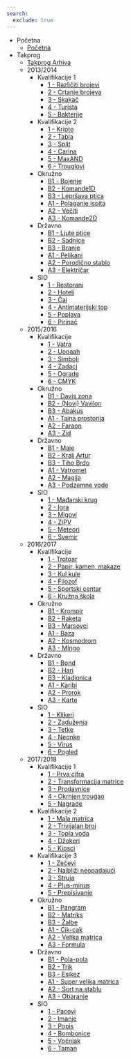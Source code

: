 ```yaml
---
search:
  exclude: true
---
```


- Početna
  - [Početna](index.md)
- Takprog
  - [Takprog Arhiva](takprog/index.md)
  - 2013/2014
    - Kvalifikacije 1
      - [1 - Različiti brojevi](takprog/2013_2014/kv1/01_razliciti_brojevi.md)
      - [2 - Crtanje brojeva](takprog/2013_2014/kv1/02_crtanje_brojeva.md)
      - [3 - Skakač](takprog/2013_2014/kv1/03_skakac.md)
      - [4 - Turista](takprog/2013_2014/kv1/04_turista.md)
      - [5 - Bakterije](takprog/2013_2014/kv1/05_bakterije.md)
    - Kvalifikacije 2
      - [1 - Kripto](takprog/2013_2014/kv2/01_kripto.md)
      - [2 - Tabla](takprog/2013_2014/kv2/02_tabla.md)
      - [3 - Split](takprog/2013_2014/kv2/03_split.md)
      - [4 - Carina](takprog/2013_2014/kv2/04_carina.md)
      - [5 - MaxAND](takprog/2013_2014/kv2/05_maxand.md)
      - [6 - Trouglovi](takprog/2013_2014/kv2/06_trouglovi.md)
    - Okružno
      - [B1 - Bojenje](takprog/2013_2014/okr/01_bojenje.md)
      - [B2 - Komande1D](takprog/2013_2014/okr/02_komande1d.md)
      - [B3 - Lepršava ptica](takprog/2013_2014/okr/03_leprsava_ptica.md)
      - [A1 - Polaganje ispita](takprog/2013_2014/okr/04_polaganje_ispita.md)
      - [A2 - Večiti](takprog/2013_2014/okr/05_veciti.md)
      - [A3 - Komande2D](takprog/2013_2014/okr/06_komande2d.md)
    - Državno
      - [B1 - Ljute ptice](takprog/2013_2014/drz/01_ljute_ptice.md)
      - [B2 - Sadnice](takprog/2013_2014/drz/02_sadnice.md)
      - [B3 - Branje](takprog/2013_2014/drz/03_branje.md)
      - [A1 - Pelikani](takprog/2013_2014/drz/04_pelikani.md)
      - [A2 - Porodično stablo](takprog/2013_2014/drz/05_porodicno_stablo.md)
      - [A3 - Električar](takprog/2013_2014/drz/06_elektricar.md)
    - SIO
      - [1 - Restorani](takprog/2013_2014/sio/01_restorani.md)
      - [2 - Hoteli](takprog/2013_2014/sio/02_hoteli.md)
      - [3 - Čaj](takprog/2013_2014/sio/03_caj.md)
      - [4 - Antimaterijski top](takprog/2013_2014/sio/04_antimaterijski_top.md)
      - [5 - Poplava](takprog/2013_2014/sio/05_poplava.md)
      - [6 - Pirinač](takprog/2013_2014/sio/06_pirinac.md)
  - 2015/2016
    - Kvalifikacije
      - [1 - Vatra](takprog/2015_2016/kv1/01_vatra.md)
      - [2 - Uooaah](takprog/2015_2016/kv1/02_uooaah.md)
      - [3 - Simboli](takprog/2015_2016/kv1/03_simboli.md)
      - [4 - Zadaci](takprog/2015_2016/kv1/04_zadaci.md)
      - [5 - Ograde](takprog/2015_2016/kv1/05_ograde.md)
      - [6 - CMYK](takprog/2015_2016/kv1/06_cmyk.md)
    - Okružno
      - [B1 - Davis zona](takprog/2015_2016/okr/01_davis_zona.md)
      - [B2 - (Novi) Vavilon](takprog/2015_2016/okr/02_novi_vavilon.md)
      - [B3 - Abakus](takprog/2015_2016/okr/03_abakus.md)
      - [A1 - Tajna prostorija](takprog/2015_2016/okr/04_tajna_prostorija.md)
      - [A2 - Faraon](takprog/2015_2016/okr/05_faraon.md)
      - [A3 - Zid](takprog/2015_2016/okr/06_zid.md)
    - Državno
      - [B1 - Maje](takprog/2015_2016/drz/01_maje.md)
      - [B2 - Kralj Artur](takprog/2015_2016/drz/02_kralj_artur.md)
      - [B3 - Tiho Brdo](takprog/2015_2016/drz/03_tiho_brdo.md)
      - [A1 - Vatromet](takprog/2015_2016/drz/04_vatromet.md)
      - [A2 - Magija](takprog/2015_2016/drz/05_magija.md)
      - [A3 - Podzemne vode](takprog/2015_2016/drz/06_podzemne_vode.md)
    - SIO
      - [1 - Mađarski krug](takprog/2015_2016/sio/01_madjarski_krug.md)
      - [2 - Igra](takprog/2015_2016/sio/02_igra.md)
      - [3 - Migovi](takprog/2015_2016/sio/03_migovi.md)
      - [4 - ZiPV](takprog/2015_2016/sio/04_zipv.md)
      - [5 - Meteori](takprog/2015_2016/sio/05_meteori.md)
      - [6 - Svemir](takprog/2015_2016/sio/06_svemir.md)
  - 2016/2017
    - Kvalifikacije
      - [1 - Trotoar](takprog/2016_2017/kv1/01_trotoar.md)
      - [2 - Papir, kamen, makaze](takprog/2016_2017/kv1/02_papir_kamen_makaze.md)
      - [3 - Kul kule](takprog/2016_2017/kv1/03_kul_kule.md)
      - [4 - Filozof](takprog/2016_2017/kv1/04_filozof.md)
      - [5 - Sportski centar](takprog/2016_2017/kv1/05_sportski_centar.md)
      - [6 - Kružna škola](takprog/2016_2017/kv1/06_kruzna_skola.md)
    - Okružno
      - [B1 - Krompir](takprog/2016_2017/okr/01_krompir.md)
      - [B2 - Raketa](takprog/2016_2017/okr/02_raketa.md)
      - [B3 - Marsovci](takprog/2016_2017/okr/03_marsovci.md)
      - [A1 - Baza](takprog/2016_2017/okr/04_baza.md)
      - [A2 - Kosmodrom](takprog/2016_2017/okr/05_kosmodrom.md)
      - [A3 - Mingo](takprog/2016_2017/okr/06_mingo.md)
    - Državno
      - [B1 - Bond](takprog/2016_2017/drz/01_bond.md)
      - [B2 - Hari](takprog/2016_2017/drz/02_hari.md)
      - [B3 - Kladionica](takprog/2016_2017/drz/03_kladionica.md)
      - [A1 - Karibi](takprog/2016_2017/drz/04_karibi.md)
      - [A2 - Prorok](takprog/2016_2017/drz/05_prorok.md)
      - [A3 - Karte](takprog/2016_2017/drz/06_karte.md)
    - SIO
      - [1 - Klikeri](takprog/2016_2017/sio/01_klikeri.md)
      - [2 - Zaduženja](takprog/2016_2017/sio/02_zaduzenja.md)
      - [3 - Tetke](takprog/2016_2017/sio/03_tetke.md)
      - [4 - Neonke](takprog/2016_2017/sio/04_neonke.md)
      - [5 - Virus](takprog/2016_2017/sio/05_virus.md)
      - [6 - Pogled](takprog/2016_2017/sio/06_pogled.md)
  - 2017/2018
    - Kvalifikacije 1
      - [1 - Prva cifra](takprog/2017_2018/kv1/01_prva_cifra.md)
      - [2 - Transformacija matrice](takprog/2017_2018/kv1/02_transformacija_matrice.md)
      - [3 - Prodavnice](takprog/2017_2018/kv1/03_prodavnice.md)
      - [4 - Okrnjen trougao](takprog/2017_2018/kv1/04_okrnjen_trougao.md)
      - [5 - Nagrade](takprog/2017_2018/kv1/05_nagrade.md)
    - Kvalifikacije 2
      - [1 - Mala matrica](takprog/2017_2018/kv2/01_mala_matrica.md)
      - [2 - Trivijalan broj](takprog/2017_2018/kv2/02_trivijalan_broj.md)
      - [3 - Topla voda](takprog/2017_2018/kv2/03_topla_voda.md)
      - [4 - Džokeri](takprog/2017_2018/kv2/04_dzokeri.md)
      - [5 - Kiosci](takprog/2017_2018/kv2/05_kiosci.md)
    - Kvalifikacije 3
      - [1 - Zečevi](takprog/2017_2018/kv3/01_zecevi.md)
      - [2 - Najbliži neopadajući](takprog/2017_2018/kv3/02_najblizi_neopadajuci.md)
      - [3 - Struja](takprog/2017_2018/kv3/03_struja.md)
      - [4 - Plus-minus](takprog/2017_2018/kv3/04_plus_minus.md)
      - [5 - Prepisivanje](takprog/2017_2018/kv3/05_prepisivanje.md)
    - Okružno
      - [B1 - Pangram](takprog/2017_2018/okr/01_pangram.md)
      - [B2 - Matriks](takprog/2017_2018/okr/02_matriks.md)
      - [B3 - Žalbe](takprog/2017_2018/okr/03_zalbe.md)
      - [A1 - Cik-cak](takprog/2017_2018/okr/04_cik_cak.md)
      - [A2 - Velika matrica](takprog/2017_2018/okr/05_velika_matrica.md)
      - [A3 - Formula](takprog/2017_2018/okr/06_formula.md)
    - Državno
      - [B1 - Pola-pola](takprog/2017_2018/drz/01_pola_pola.md)
      - [B2 - Trik](takprog/2017_2018/drz/02_trik.md)
      - [B3 - Esikez](takprog/2017_2018/drz/03_esikez.md)
      - [A1 - Super velika matrica](takprog/2017_2018/drz/04_super_velika.md)
      - [A2 - Sort na stablu](takprog/2017_2018/drz/05_sort_na_stablu.md)
      - [A3 - Obaranje](takprog/2017_2018/drz/06_obaranje.md)
    - SIO
      - [1 - Pacovi](takprog/2017_2018/sio/01_pacovi.md)
      - [2 - Imanje](takprog/2017_2018/sio/02_imanje.md)
      - [3 - Popis](takprog/2017_2018/sio/03_popis.md)
      - [4 - Bombonice](takprog/2017_2018/sio/04_bombonice.md)
      - [5 - Voćnjak](takprog/2017_2018/sio/05_vocnjak.md)
      - [6 - Taman](takprog/2017_2018/sio/06_taman.md)
